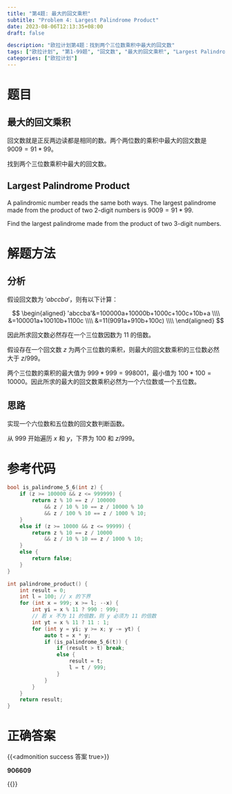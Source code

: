 ```yaml
---
title: "第4题: 最大的回文乘积"
subtitle: "Problem 4: Largest Palindrome Product"
date: 2023-08-06T12:13:35+08:00
draft: false

description: "欧拉计划第4题：找到两个三位数乘积中最大的回文数"
tags: ["欧拉计划", "第1-99题", "回文数", "最大的回文乘积", "Largest Palindrome Product"]
categories: ["欧拉计划"]
---
```

# 题目

## 最大的回文乘积

回文数就是正反两边读都是相同的数。两个两位数的乘积中最大的回文数是 $9009=91*99$。

找到两个三位数乘积中最大的回文数。

## Largest Palindrome Product

A palindromic number reads the same both ways. The largest palindrome made from the product of two $2$-digit numbers is $9009=91*99$.

Find the largest palindrome made from the product of two $3$-digit numbers.

# 解题方法

## 分析

假设回文数为 $'abccba'$，则有以下计算：

$$
\begin{aligned}
'abccba'&=100000a+10000b+1000c+100c+10b+a \\\\
&=100001a+10010b+1100c \\\\
&=11(9091a+910b+100c) \\\\
\end{aligned}
$$

因此所求回文数必然存在一个三位数因数为 $11$ 的倍数。

假设存在一个回文数 $z$ 为两个三位数的乘积，则最大的回文数乘积的三位数必然大于 $z/999$。

两个三位数的乘积的最大值为 $999*999=998001$，最小值为 $100*100=10000$。因此所求的最大的回文数乘积必然为一个六位数或一个五位数。

## 思路

实现一个六位数和五位数的回文数判断函数。

从 $999$ 开始遍历 $x$ 和 $y$，下界为 $100$ 和 $z/999$。

# 参考代码

```cpp
bool is_palindrome_5_6(int z) {
    if (z >= 100000 && z <= 999999) {
        return z % 10 == z / 100000 
            && z / 10 % 10 == z / 10000 % 10 
            && z / 100 % 10 == z / 1000 % 10;
    }
    else if (z >= 10000 && z <= 99999) {
        return z % 10 == z / 10000 
            && z / 10 % 10 == z / 1000 % 10;
    }
    else {
        return false;
    }
}

int palindrome_product() {
    int result = 0;
    int l = 100; // x 的下界
    for (int x = 999; x >= l; --x) {
        int yi = x % 11 ? 990 : 999;
        // 若 x 不为 11 的倍数，则 y 必须为 11 的倍数
        int yt = x % 11 ? 11 : 1; 
        for (int y = yi; y >= x; y -= yt) {
            auto t = x * y;
            if (is_palindrome_5_6(t)) {
                if (result > t) break;
                else {
                    result = t;
                    l = t / 999;
                }
            }
        }
    }
    return result;
}
```


<div class="hide">

# 正确答案

{{<admonition success 答案 true>}}

**906609**

{{</admonition >}}

</div>